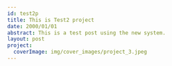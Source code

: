 ```yaml
---
id: test2p
title: This is Test2 project
date: 2000/01/01
abstract: This is a test post using the new system.
layout: post
project:
  coverImage: img/cover_images/project_3.jpeg
---
```


